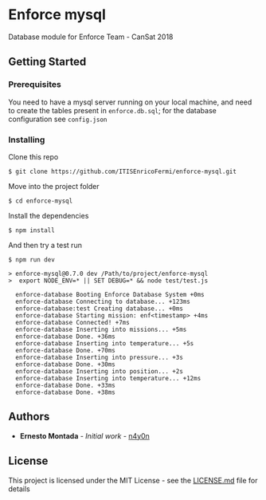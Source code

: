 # Enforce mysql

Database module for Enforce Team - CanSat 2018

## Getting Started

### Prerequisites

You need to have a mysql server running on your local machine, and need to create the tables present in ```enforce.db.sql```;
for the database configuration see ```config.json```

### Installing

Clone this repo

```shell
$ git clone https://github.com/ITISEnricoFermi/enforce-mysql.git
```

Move into the project folder

```shell
$ cd enforce-mysql
```

Install the dependencies

```shell
$ npm install
```

And then try a test run

```shell
$ npm run dev

> enforce-mysql@0.7.0 dev /Path/to/project/enforce-mysql
>  export NODE_ENV=* || SET DEBUG=* && node test/test.js

  enforce-database Booting Enforce Database System +0ms
  enforce-database Connecting to database... +123ms
  enforce-database:test Creating database... +0ms
  enforce-database Starting mission: enf<timestamp> +4ms
  enforce-database Connected! +7ms
  enforce-database Inserting into missions... +5ms
  enforce-database Done. +36ms
  enforce-database Inserting into temperature... +5s
  enforce-database Done. +70ms
  enforce-database Inserting into pressure... +3s
  enforce-database Done. +30ms
  enforce-database Inserting into position... +2s
  enforce-database Inserting into temperature... +12ms
  enforce-database Done. +33ms
  enforce-database Done. +38ms
```

## Authors

* **Ernesto Montada** - *Initial work* - [n4y0n](https://github.com/n4y0n)

## License

This project is licensed under the MIT License - see the [LICENSE.md](LICENSE.md) file for details

